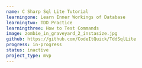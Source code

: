 ```yaml
---
name: C Sharp Sql Lite Tutorial
learningone: Learn Inner Workings of Database
learningtwo: TDD Practice
learningthree: How to Test Commands 
image: zombie_in_graveyard_2_instasize.jpg
github: https://github.com/CodeItQuick/TddSqlLite
progress: in-progress
status: inactive
project_type: mvp
---
```

